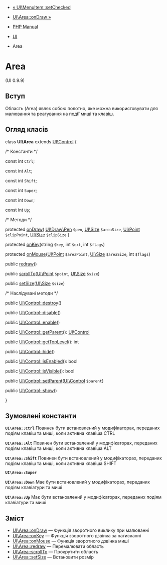 - [« UI\MenuItem::setChecked](ui-menuitem.setchecked.md)
- [UI\Area::onDraw »](ui-area.ondraw.md)

- [PHP Manual](index.md)
- [UI](book.ui.md)
- Area

# Area

(UI 0.9.9)

## Вступ

Область (Area) являє собою полотно, яке можна використовувати для
малювання та реагування на події миші та клавіш.

## Огляд класів

class **UI\Area** extends [UI\Control](class.ui-control.md) {

/\* Константи \*/

const int `Ctrl`;

const int `Alt`;

const int `Shift`;

const int `Super`;

const int `Down`;

const int `Up`;

/\* Методи \*/

protected [onDraw](ui-area.ondraw.md)(
[UI\Draw\Pen](class.ui-draw-pen.md) `$pen`,
[UI\Size](class.ui-size.md) `$areaSize`,
[UI\Point](class.ui-point.md) `$clipPoint`,
[UI\Size](class.ui-size.md) `$clipSize`
)

protected [onKey](ui-area.onkey.md)(string `$key`, int `$ext`, int
`$flags`)

protected
[onMouse](ui-area.onmouse.md)([UI\Point](class.ui-point.md)
`$areaPoint`, [UI\Size](class.ui-size.md) `$areaSize`, int `$flags`)

public [redraw](ui-area.redraw.md)()

public [scrollTo](ui-area.scrollto.md)([UI\Point](class.ui-point.md)
`$point`, [UI\Size](class.ui-size.md) `$size`)

public [setSize](ui-area.setsize.md)([UI\Size](class.ui-size.md)
`$size`)

/\* Наслідувані методи \*/

public [UI\Control::destroy](ui-control.destroy.md)()

public [UI\Control::disable](ui-control.disable.md)()

public [UI\Control::enable](ui-control.enable.md)()

public [UI\Control::getParent](ui-control.getparent.md)():
[UI\Control](class.ui-control.md)

public [UI\Control::getTopLevel](ui-control.gettoplevel.md)(): int

public [UI\Control::hide](ui-control.hide.md)()

public [UI\Control::isEnabled](ui-control.isenabled.md)(): bool

public [UI\Control::isVisible](ui-control.isvisible.md)(): bool

public
[UI\Control::setParent](ui-control.setparent.md)([UI\Control](class.ui-control.md)
`$parent`)

public [UI\Control::show](ui-control.show.md)()

}

## Зумовлені константи

**`UI\Area::Ctrl`**
Повинен бути встановлений у модифікаторах, переданих подіям клавіш та
миші, коли активна клавіша CTRL

**`UI\Area::Alt`**
Повинен бути встановлений у модифікаторах, переданих подіям клавіш та
миші, коли активна клавіша ALT

**`UI\Area::Shift`**
Повинен бути встановлений у модифікаторах, переданих подіям клавіш та
миші, коли активна клавіша SHIFT

**`UI\Area::Super`**

**`UI\Area::Down`**
Має бути встановлений у модифікаторах, переданих подіям клавіатури та
миші

**`UI\Area::Up`**
Має бути встановлений у модифікаторах, переданих подіям клавіатури та
миші

## Зміст

- [UI\Area::onDraw](ui-area.ondraw.md) — Функція зворотного виклику
при малюванні
- [UI\Area::onKey](ui-area.onkey.md) — Функція зворотного дзвінка за
натисканні
- [UI\Area::onMouse](ui-area.onmouse.md) — Функція зворотного дзвінка
миші
- [UI\Area::redraw](ui-area.redraw.md) — Перемалювати область
- [UI\Area::scrollTo](ui-area.scrollto.md) — Прокрутити область
- [UI\Area::setSize](ui-area.setsize.md) — Встановити розмір
